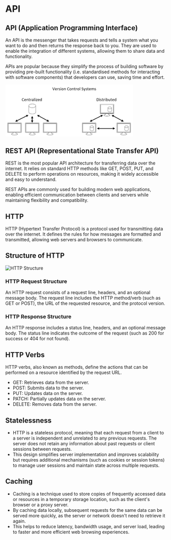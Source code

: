 # API

## API (Application Programming Interface)

An API is the messenger that takes requests and tells a system what you want to do and then returns the response back to you.
They are used to enable the integration of different systems, allowing them to share data and functionality. 

APIs are popular because they simplify the process of building software by providing pre-built functionality (i.e. standardised methods for interacting with software components) that developers can use, saving time and effort.

<img src="img.png" alt="Data Transfer Process in API Communication" width="400px">

## REST API (Representational State Transfer API)

REST is the most popular API architecture for transferring data over the internet.  It relies on standard HTTP methods like GET, POST, PUT, and DELETE to perform operations on resources, making it widely accessible and easy to understand.


REST APIs are commonly used for building modern web applications, enabling efficient communication between clients and servers while maintaining flexibility and compatibility.

## HTTP

HTTP (Hypertext Transfer Protocol) is a protocol used for transmitting data over the internet. It defines the rules for how messages are formatted and transmitted, allowing web servers and browsers to communicate.


## Structure of HTTP
<img src="img_1.png" alt="HTTP Structure" width="400px">

### HTTP Request Structure
An HTTP request consists of a request line, headers, and an optional message body. The request line includes the HTTP method/verb (such as GET or POST), the URL of the requested resource, and the protocol version.

### HTTP Response Structure

An HTTP response includes a status line, headers, and an optional message body. The status line indicates the outcome of the request (such as 200 for success or 404 for not found).

## HTTP Verbs
HTTP verbs, also known as methods, define the actions that can be performed on a resource identified by the request URL.
- GET: Retrieves data from the server.
- POST: Submits data to the server.
- PUT: Updates data on the server.
- PATCH: Partially updates data on the server.
- DELETE: Removes data from the server.

## Statelessness

- HTTP is a stateless protocol, meaning that each request from a client to a server is independent and unrelated to any previous requests. The server does not retain any information about past requests or client sessions between requests. 
- This design simplifies server implementation and improves scalability but requires additional mechanisms (such as cookies or session tokens) to manage user sessions and maintain state across multiple requests.


## Caching

- Caching is a technique used to store copies of frequently accessed data or resources in a temporary storage location, such as the client's browser or a proxy server. 
- By caching data locally, subsequent requests for the same data can be served more quickly, as the server or network doesn't need to retrieve it again. 
- This helps to reduce latency, bandwidth usage, and server load, leading to faster and more efficient web browsing experiences.


